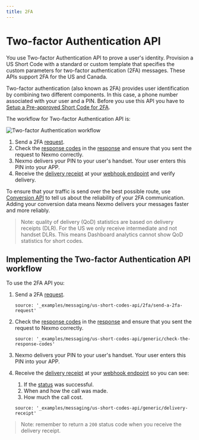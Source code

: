 ```yaml
---
title: 2FA
---
```


# Two-factor Authentication API

You use Two-factor Authentication API to prove a user's identity. Provision a US Short Code with a standard or custom template that specifies the custom parameters for two-factor authentication (2FA) messages. These APIs support 2FA for the US and Canada.

Two-factor authentication (also known as 2FA) provides user identification by combining two different components. In this case, a phone number associated with your user and a PIN. Before you use this API you have to [Setup a Pre-approved Short Code for 2FA](tools/dashboard#shortcode).

The workflow for Two-factor Authentication API is:

![Two-factor Authentication workflow](/assets/images/workflow_2fa.svg)

1. Send a 2FA [request](messaging/us-short-codes-api/two-factor-authentication/api-reference#request).
2. Check the [response codes](messaging/us-short-codes-api/two-factor-authentication/api-reference/#response-code) in the [response](messaging/us-short-codes-api/two-factor-authentication/api-reference#response) and ensure that you sent the request to Nexmo correctly.
3. Nexmo delivers your PIN to your user's handset. Your user enters this PIN into your APP.
4. Receive the [delivery receipt](messaging/us-short-codes-api/two-factor-authentication/api-reference#delivery-receipt) at your [webhook endpoint](messaging/setup-callbacks) and verify delivery.

To ensure that your traffic is send over the best possible route, use [Conversion API](messaging/conversion-api) to tell us about the reliability of your 2FA communication. Adding your conversion data means Nexmo delivers your messages faster and more reliably.

> Note: quality of delivery (QoD) statistics are based on delivery receipts (DLR). For the US we only receive intermediate and not handset DLRs. This means Dashboard analytics cannot show QoD statistics for short codes.

## Implementing the Two-factor Authentication API workflow

To use the 2FA API you:

1. Send a 2FA [request](messaging/us-short-codes-api/two-factor-authentication/api-reference#request).

    ```tabbed_examples
    source: '_examples/messaging/us-short-codes-api/2fa/send-a-2fa-request'
    ```

2. Check the [response codes](messaging/us-short-codes-api/two-factor-authentication/api-reference/#response-code) in the [response](messaging/us-short-codes-api/two-factor-authentication/api-reference#response) and ensure that you sent the request to Nexmo correctly.

    ```tabbed_examples
    source: '_examples/messaging/us-short-codes-api/generic/check-the-response-codes'
    ```

3. Nexmo delivers your PIN to your user's handset. Your user enters this PIN into your APP.

4. Receive the [delivery receipt](messaging/us-short-codes-api/two-factor-authentication/api-reference#delivery-receipt) at your [webhook endpoint](messaging/setup-callbacks) so you can see:

    1. If the [status](messaging/us-short-codes-api/two-factor-authentication/api-reference#status) was successful.
    2. When and how the call was made.
    3. How much the call cost.

    ```tabbed_examples
    source: '_examples/messaging/us-short-codes-api/generic/delivery-receipt'
    ```

> Note: remember to return a `200` status code when you receive the delivery receipt.
